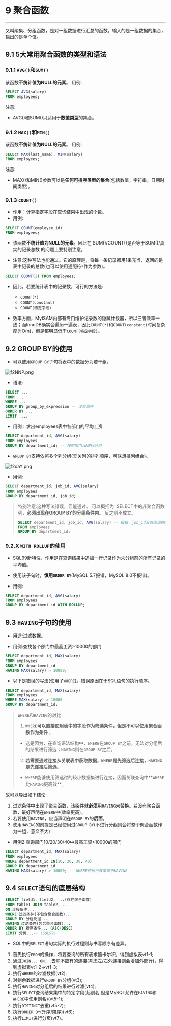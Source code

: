 # 9 聚合函数

*****

又叫聚集、分组函数，是对一组数据进行汇总的函数，输入的是一组数据的集合，输出的是单个值。


## 9.1 5大常用聚合函数的类型和语法

### 9.1.1 `AVG()`和`SUM()`

该函数**不统计值为NULL的元素**。
用例:

```sql
SELECT AVG(salary)
FROM employees;
```

注意:
* AVG()和SUM()只适用于**数值类型**的集合。

### 9.1.2 `MAX()`和`MIN()`

该函数**不统计值为NULL的元素**。
用例:

```sql
SELECT MAX(last_name), MIN(salary)
FROM employees;
```

注意:
* MAX()和MIN()参数可以是**任何可排序类型的集合**(包括数值，字符串，日期时间类型)。

### 9.1.3 `COUNT()`

* 作用：计算指定字段在查询结果中出现的个数。
* 用例:

```sql
SELECT COUNT(employee_id)
FROM employees;
```

* 该函数**不统计值为NULL的元素**。因此在 SUM()/COUNT()是否等于SUM()/真实的记录总数 的问题上要特别注意。

* 注意:这种写法也能通过。它的原理是，将每一条记录都用1来充当，返回的是表中记录的总数(也可以使用通配符`*`作为参数)。

```sql
SELECT COUNT(1) FROM employees;
```

* 因此，若要统计表中的记录数，可行的方法是:

    * `COUNT(*)`
    * `COUNT(constant)`
    * `COUNT(特定字段)`
* 效率方面，MyISAM内部有专门维护记录数的隐藏计数器，所以三者效率一致；而InnoDB确实会遍历一遍表，因此`COUNT(*)`和`COUNT(constant)`时间复杂度为O(n)，但是都明显低于`COUNT(特定字段)`。

## 9.2 GROUP BY的使用

* 可以使用`GROUP BY`子句将表中的数据分为若干组。

<img src="https://i.imgtg.com/2023/03/14/f2NNP.png" alt="f2NNP.png" border="0">

* 语法:

```sql
SELECT ...
FROM ...
WHERE ...
GROUP BY group_by_expression -- 注意顺序
ORDER BY ...
LIMIT ...;
```

* 用例：求出employees表中各部门的平均工资

```sql
SELECT department_id, AVG(salary)
FROM employees
GROUP BY department_id; -- 按照部门id进行分组
```

* `GROUP BY`支持依照多个列分组(无关列的排列顺序，可联想排列组合)。

<img src="https://i.imgtg.com/2023/03/14/f2daY.png" alt="f2daY.png" border="0">

* 用例: 

```sql
SELECT department_id, job_id, AVG(salary)
FROM employees
GROUP BY department_id, job_id;
```

> 特别注意:这种写法错误，但能通过。
> 可以概括为: SELECT中的非聚合函数列，**必须出现在GROUP BY的分组条件内**。
> 反之则不成立。
> 
> ```sql
> SELECT department_id, job_id, AVG(salary) -- 报错，job_id没有出现在GROUP BY中，指代不明
> FROM employees
> GROUP BY department_id;

### 9.2.X `WITH ROLLUP`的使用

* SQL99新特性，作用是在查询结果中追加一行记录作为未分组前的所有记录的平均值。
* 使用该子句时，**慎用`ORDER BY`**(MySQL 5.7报错，MySQL 8.0不报错)。

* 用例:

```sql
SELECT department_id, AVG(salary)
FROM employees
GROUP BY department_id WITH ROLLUP;
```

## 9.3 `HAVING`子句的使用

* 用途:过滤数据。

* 用例:查找各个部门中最高工资>10000的部门

```sql
SELECT department_id, MAX(salary)
FROM employees
GROUP BY department_id
HAVING MAX(salary) > 10000;
```

* 以下是错误的写法(使用了`WHERE`)。错误原因在于SQL语句的执行顺序。

```sql
SELECT department_id, MAX(salary)
FROM employees
WHERE MAX(salary) > 10000
GROUP BY department_id;
```

> `WHERE`和`HAVING`的对比
> 1. **`WHERE`可以直接使用表中的字段作为筛选条件，但是不可以使用聚合函数作为条件**；
>   * 这是因为，在查询语法结构中，`WHERE`在`GROUP BY`之前，无法对分组后的结果进行筛选；`HAVING`则在`GROUP BY`之后。
> 2. **若需要通过连接从关联表中获取数据，`WHERE`是先筛选后连接，`HAVING`是先连接后筛选**。
>   * `WHERE`能够使用筛选过的较小数据集进行连接，因而关联查询中**`WHERE`比`HAVING`更高效**。

故可以导出如下结论:

1. 过滤条件中出现了聚合函数，该条件就**必须**用`HAVING`来替换。若没有聚合函数，最好声明在`WHERE`中(效率更高)。
2. 若要使用`HAVING`，应当声明在`GROUP BY`的**后面**。
3. 使用`HAVING`的前提是已经使用过`GROUP BY`(不进行分组则会将整个聚合函数作为一组，意义不大)

* 用例2:查询部门10/20/30/40中最高工资>10000的部门

```sql
SELECT department_id, MAX(salary)
FROM employees
WHERE department_id IN(10, 20, 30, 40)
GROUP BY department_id
HAVING MAX(salary) > 10000; -- WHERE的执行效率高于HAVING
```

## 9.4 `SELECT`语句的底层结构

```sql
SELECT field1, field2, ...(存在聚合函数)
FROM table1 JOIN table2, ...
ON 连接条件...
WHERE 过滤条件(不包含聚合函数)...
GROUP BY 分组凭据...
HAVING 过滤条件(包含聚合函数)...
ORDER BY 排序条件... (ASC/DESC)
LIMIT 分页...-- (SQL99)
```

* SQL中的`SELECT`语句实际的执行过程则与书写顺序有差异。

1. 首先执行`FROM`的操作，将要查询的所有表求笛卡尔积，得到虚拟表vt1-1;
2. 通过`JOIN... ON...`去除不应有的连接(考虑左/右外连接则会增加外部行)，得到虚拟表vt1-2->vt1-3;
3. 执行`WHERE`的过滤数据(vt2);
4. 对剩余数据进行`GROUP BY`分组(vt3);
5. 执行`HAVING`对分组后的结果进行过滤(vt4);
6. 执行`SELECT`查询结果集中的特定字段(起别名,但是MySQL允许在`HAVING`和`WHERE`中使用别名)(vt5-1);
7. 执行`DISTINCT`去重(vt5-2);
8. 执行`ORDER BY`(升序/降序)(vt6);
9. 执行`LIMIT`进行分页(vt7)。


